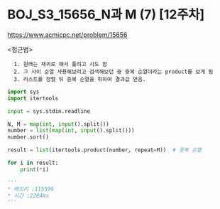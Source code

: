 # BOJ_S3_15656_N과 M (7) [12주차]
https://www.acmicpc.net/problem/15656

<접근법>
``` 
  1. 원래는 재귀로 해서 풀려고 시도 함
  2. 그 사이 순열 사용해보려고 검색해보던 중 중복 순열이라는 product를 보게 됨
  3. 리스트를 정렬 뒤 중복 순열을 취하여 결과값 얻음.
```

```python
import sys
import itertools

input = sys.stdin.readline

N, M = map(int, input().split())
number = list(map(int, input().split()))
number.sort()

result = list(itertools.product(number, repeat=M))  # 중복 순열

for i in result:
    print(*i)

'''
* 메모리 :115596
* 시간 :2284ms
'''
```